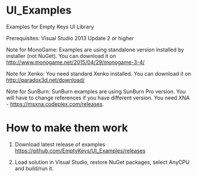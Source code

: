UI_Examples
===========

Examples for Empty Keys UI Library

Prerequisites: Visual Studio 2013 Update 2 or higher

Note for MonoGame: Examples are using standalone version installed by installer (not NuGet). You can download it on http://www.monogame.net/2015/04/29/monogame-3-4/

Note for Xenko: You need standard Xenko installed. You can download it on http://paradox3d.net/download/

Note for SunBurn: SunBurn examples are using SunBurn Pro version. You will have to change references if you have different version. You need XNA - https://msxna.codeplex.com/releases.

How to make them work
=====================

1) Download latest release of examples https://github.com/EmptyKeys/UI_Examples/releases

2) Load solution in Visual Studio, restore NuGet packages, select AnyCPU and build/run it.


